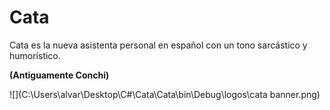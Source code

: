 # Cata

Cata es la nueva asistenta personal en español con un tono sarcástico y humorístico.

**(Antiguamente Conchi)**

![](C:\Users\alvar\Desktop\C#\Cata\Cata\bin\Debug\logos\cata banner.png)
